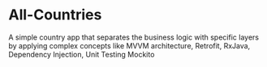 # All-Countries
A simple country app that separates the business logic with specific layers by applying complex concepts like MVVM architecture, Retrofit, RxJava, Dependency Injection, Unit Testing Mockito
